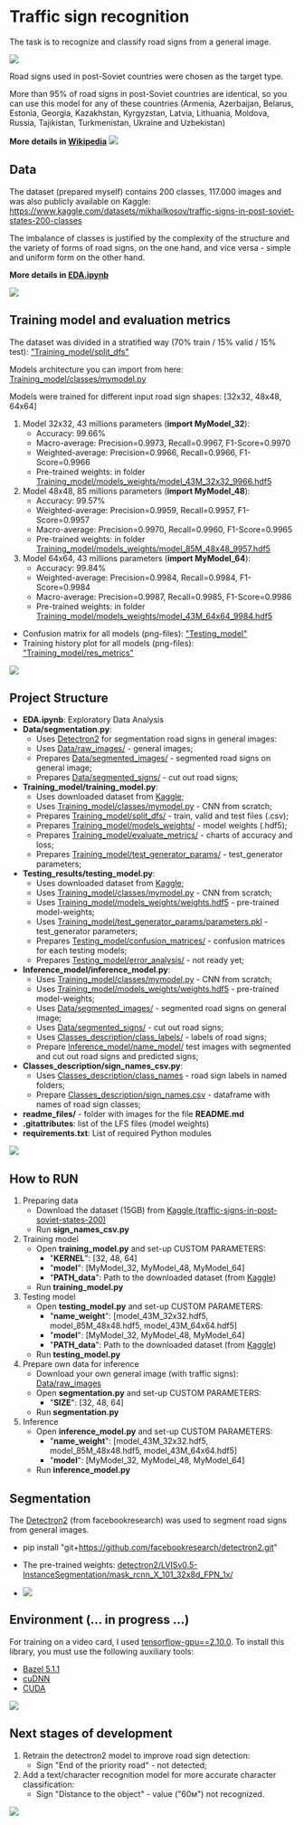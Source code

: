 # Traffic sign recognition
The task is to recognize and classify road signs from a general image.

![](readme_files/Final_image.png)

Road signs used in post-Soviet countries were chosen as the target type.

More than 95% of road signs in post-Soviet countries are identical, so you can use this model for any of these countries 
(Armenia, Azerbaijan, Belarus, Estonia, Georgia, Kazakhstan, Kyrgyzstan, Latvia, Lithuania, Moldova, Russia, Tajikistan, Turkmenistan, Ukraine and Uzbekistan)

**More details in [Wikipedia](https://en.wikipedia.org/wiki/Traffic_signs_in_post-Soviet_states)**
![](readme_files/Traffic_signs_in_post_Soviet_states.png)

## Data
The dataset (prepared myself) contains 200 classes, 117.000 images and was also publicly available on Kaggle:
https://www.kaggle.com/datasets/mikhailkosov/traffic-signs-in-post-soviet-states-200-classes

The imbalance of classes is justified by the complexity of the structure and the variety of forms of 
road signs, on the one hand, and vice versa - simple and uniform form on the other hand.

**More details in [EDA.ipynb](EDA.ipynb)**

![](readme_files/Class_numbers.png)

## Training model and evaluation metrics
The dataset was divided in a stratified way (70% train / 15% valid / 15% test): ["Training_model/split_dfs"](Training_model/split_dfs)

Models architecture you can import from here: [Training_model/classes/mymodel.py](Training_model/classes/mymodel.py)

Models were trained for different input road sign shapes: [32x32, 48x48, 64x64]
1) Model 32x32, 43 millions parameters (**import MyModel_32**):
   * Accuracy: 99.66%
   * Macro-average: Precision=0.9973, Recall=0.9967, F1-Score=0.9970
   * Weighted-average: Precision=0.9966, Recall=0.9966, F1-Score=0.9966
   * Pre-trained weights: in folder [Training_model/models_weights/model_43M_32x32_9966.hdf5](Training_model/models_weights/model_43M_32x32_9966.hdf5)
2) Model 48x48, 85 millions parameters (**import MyModel_48**):
   * Accuracy: 99.57%
   * Weighted-average: Precision=0.9959, Recall=0.9957, F1-Score=0.9957
   * Macro-average: Precision=0.9970, Recall=0.9960, F1-Score=0.9965
   * Pre-trained weights: in folder [Training_model/models_weights/model_85M_48x48_9957.hdf5](Training_model/models_weights/model_85M_48x48_9957.hdf5) 
3) Model 64x64, 43 millions parameters (**import MyModel_64**):
   * Accuracy: 99.84%
   * Weighted-average: Precision=0.9984, Recall=0.9984, F1-Score=0.9984
   * Macro-average: Precision=0.9987, Recall=0.9985, F1-Score=0.9986
   * Pre-trained weights: in folder [Training_model/models_weights/model_43M_64x64_9984.hdf5](Training_model/models_weights/model_43M_64x64_9984.hdf5)

* Confusion matrix for all models (png-files): ["Testing_model"](Testing_results)
* Training history plot for all models (png-files): ["Training_model/res_metrics"](Training_model/evaluate_metrics)

![](readme_files/model_43M_64x64_9984.png)

## Project Structure
- **EDA.ipynb**: Exploratory Data Analysis
- **Data/segmentation.py**: 
  - Uses [Detectron2](https://github.com/facebookresearch/detectron2/blob/main/MODEL_ZOO.md) for segmentation road signs in general images:
  - Uses [Data/raw_images/](Data/raw_images) - general images;
  - Prepares [Data/segmented_images/](Data/segmented_images) - segmented road signs on general image;
  - Prepares [Data/segmented_signs/](Data/segmented_signs) - cut out road signs;
- **Training_model/training_model.py**: 
  - Uses downloaded dataset from [Kaggle](https://www.kaggle.com/datasets/mikhailkosov/traffic-signs-in-post-soviet-states-200-classes);
  - Uses [Training_model/classes/mymodel.py](Training_model/classes) - CNN from scratch;
  - Prepares [Training_model/split_dfs/](Training_model/split_dfs) - train, valid and test files (.csv);
  - Prepares [Training_model/models_weights/](Training_model/models_weights) - model weights (.hdf5);
  - Prepares [Training_model/evaluate_metrics/](Training_model/evaluate_metrics) - charts of accuracy and loss;
  - Prepares [Training_model/test_generator_params/](Training_model/test_generator_params) - test_generator parameters; 
- **Testing_results/testing_model.py**: 
  - Uses downloaded dataset from [Kaggle](https://www.kaggle.com/datasets/mikhailkosov/traffic-signs-in-post-soviet-states-200-classes); 
  - Uses [Training_model/classes/mymodel.py](Training_model/classes) - CNN from scratch;
  - Uses [Training_model/models_weights/weights.hdf5](Training_model/models_weights) - pre-trained model-weights;
  - Uses [Training_model/test_generator_params/parameters.pkl](Training_model/test_generator_params) - test_generator parameters;
  - Prepares [Testing_model/confusion_matrices/]() - confusion matrices for each testing models;
  - Prepares [Testing_model/error_analysis/]() - not ready yet;
- **Inference_model/inference_model.py**:
  - Uses [Training_model/classes/mymodel.py](Training_model/classes) - CNN from scratch;
  - Uses [Training_model/models_weights/weights.hdf5](Training_model/models_weights) - pre-trained model-weights;
  - Uses [Data/segmented_images/](Data/segmented_images) - segmented road signs on general image;
  - Uses [Data/segmented_signs/](Data/segmented_signs) - cut out road signs;
  - Uses [Classes_description/class_labels/](Classes_description/class_labels) - labels of road signs;
  - Prepare [Inference_model/name_model/](Inference_model) test images with segmented and cut out road signs and predicted signs; 
- **Classes_description/sign_names_csv.py**:
  - Uses [Classes_description/class_names]() - road sign labels in named folders;
  - Prepare [Classes_description/sign_names.csv](Classes_description) - dataframe with names of road sign classes;
- **readme_files/** - folder with images for the file **README.md**
- **.gitattributes**: list of the LFS files (model weights)
- **requirements.txt**: List of required Python modules

![](readme_files/Project_structure.PNG)

## How to RUN
1) Preparing data
   * Download the dataset (15GB) from [Kaggle (traffic-signs-in-post-soviet-states-200)](https://www.kaggle.com/datasets/mikhailkosov/traffic-signs-in-post-soviet-states-200-classes)
   * Run **sign_names_csv.py**
2) Training model
   * Open **training_model.py** and set-up CUSTOM PARAMETERS:
     * "**KERNEL**": [32, 48, 64]
     * "**model**": [MyModel_32, MyModel_48, MyModel_64]
     * "**PATH_data**": Path to the downloaded dataset (from [Kaggle](https://www.kaggle.com/datasets/mikhailkosov/traffic-signs-in-post-soviet-states-200-classes))
   * Run **training_model.py**
3) Testing model
   * Open **testing_model.py** and set-up CUSTOM PARAMETERS:
     * "**name_weight**": [model_43M_32x32.hdf5, model_85M_48x48.hdf5, model_43M_64x64.hdf5]
     * "**model**": [MyModel_32, MyModel_48, MyModel_64]
     * "**PATH_data**": Path to the downloaded dataset (from [Kaggle](https://www.kaggle.com/datasets/mikhailkosov/traffic-signs-in-post-soviet-states-200-classes))
   * Run **testing_model.py**
4) Prepare own data for inference
   * Download your own general image (with traffic signs): [Data/raw_images](Data/raw_images) 
   * Open **segmentation.py** and set-up CUSTOM PARAMETERS:
     * "**SIZE**": [32, 48, 64]
   * Run **segmentation.py**
5) Inference
   * Open **inference_model.py** and set-up CUSTOM PARAMETERS:
     * "**name_weight**": [model_43M_32x32.hdf5, model_85M_48x48.hdf5, model_43M_64x64.hdf5]
     * "**model**": [MyModel_32, MyModel_48, MyModel_64]
   * Run **inference_model.py**

## Segmentation
The [Detectron2](https://github.com/facebookresearch/detectron2/blob/main/MODEL_ZOO.md)
(from facebookresearch) was used to segment road signs from general images.

* pip install "git+https://github.com/facebookresearch/detectron2.git"
* The pre-trained weights: [detectron2/LVISv0.5-InstanceSegmentation/mask_rcnn_X_101_32x8d_FPN_1x/](https://dl.fbaipublicfiles.com/detectron2/LVISv0.5-InstanceSegmentation/mask_rcnn_X_101_32x8d_FPN_1x/144219108/model_final_5e3439.pkl)

* ![](readme_files/Segmented_Image.png)

## Environment (... in progress ...)
For training on a video card, I used [tensorflow-gpu==2.10.0](https://www.tensorflow.org/install/source_windows). To install this library, you must use the following auxiliary tools:
   * [Bazel 5.1.1](https://github.com/bazelbuild/bazel/releases?q=5.1.1&expanded=true)
   * [cuDNN](https://developer.nvidia.com/rdp/cudnn-archive)
   * [CUDA](https://developer.nvidia.com/cuda-toolkit-archive)

![](readme_files/enviroment.png)

## Next stages of development

1. Retrain the detectron2 model to improve road sign detection: 
    * Sign "End of the priority road" - not detected;
2. Add a text/character recognition model for more accurate character classification:
    * Sign "Distance to the object" - value ("60м") not recognized.

![](readme_files/Problem_instance.JPG)
